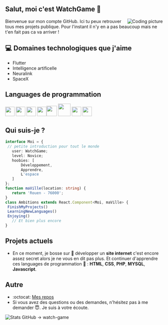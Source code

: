 <h2> Salut, moi c'est WatchGame 👋</h2>

<img src = 'https://media1.giphy.com/media/26tn33aiTi1jkl6H6/giphy.gif?cid=ecf05e47byofxd70vad0fqecsejr8xzc0eknfdhzmwahc5tp&rid=giphy.gif' alt = 'Coding picture' align='right'/>

Bienvenue sur mon compte GitHub. Ici tu peux retrouver tous mes projets publique. Pour l'instant il n'y en a pas beaucoup mais ne t'en fait pas ca va arriver !

## :computer: Domaines technologiques que j'aime
* Flutter
* Intelligence artificelle
* Neuralink
* SpaceX

## Languages de programmation
<img src = 'https://github.com/MarikIshtar007/MarikIshtar007/blob/master/images/flutter-logo.svg' width='30'/> <img src = 'https://github.com/MarikIshtar007/MarikIshtar007/blob/master/images/html.svg' width='30'/> <img src = 'https://github.com/MarikIshtar007/MarikIshtar007/blob/master/images/css.svg' width='30'/> <img src = 'https://github.com/MarikIshtar007/MarikIshtar007/blob/master/images/js.svg' width='30'/><img src = 'https://github.com/MarikIshtar007/MarikIshtar007/blob/master/images/bootstrap.svg' width='33'/> <img src = 'https://github.com/MarikIshtar007/MarikIshtar007/blob/master/images/php.svg' width='40'/>
 <img src = 'https://github.com/MarikIshtar007/MarikIshtar007/blob/master/images/sql.svg' width='30'/> <img src = 'https://github.com/MarikIshtar007/MarikIshtar007/blob/master/images/git.svg' width='30'/>
 
 ## Qui suis-je ?
 ```typescript
interface Moi = {
  // petite introduction pour tout le monde
    user: WatchGame;
    level: Novice;
    hoobies: [
        Développement,
        Apprendre,
        L'espace
    ]
};
function maVille(location: string) {
    return 'Rouen - 76000';
}
class Ambitions extends React.Component<Moi, maVille> {
  FinishMyProjects()
  LearningNewLanguages()
  Enjoying()
    // Et bien plus encore
}
 ```
 
## Projets actuels
 * En ce moment, je bosse sur 🔭 développer un **site internet** c'est encore assez secret alors je ne vous en dit pas plus. Et continuer d'apprendre ces languages de programmation 🌱 : **HTML**, **CSS**, **PHP**, **MYSQL**, **Javascript**.
 
## Autre
  - :octocat: [Mes repos](https://github.com/watch-game/repositories)
  - Si vous avez des questions ou des demandes, n'hésitez pas à me demander 😇. Je suis à votre écoute.

![Stats GitHub -> watch-game](https://github-readme-stats.vercel.app/api?username=watch-game&show_icons=true&hide=[%22issues%22])
 
 
